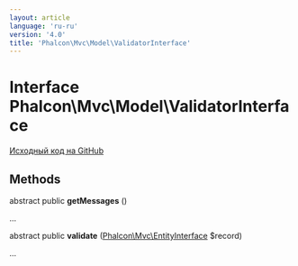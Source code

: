 ```yaml
---
layout: article
language: 'ru-ru'
version: '4.0'
title: 'Phalcon\Mvc\Model\ValidatorInterface'
---
```


# Interface **Phalcon\Mvc\Model\ValidatorInterface**

<a href="https://github.com/phalcon/cphalcon/tree/v4.0.0/phalcon/mvc/model/validatorinterface.zep" class="btn btn-default btn-sm">Исходный код на GitHub</a>

## Methods

abstract public **getMessages** ()

...

abstract public **validate** ([Phalcon\Mvc\EntityInterface](/4.0/en/api/Phalcon_Mvc_EntityInterface) $record)

...